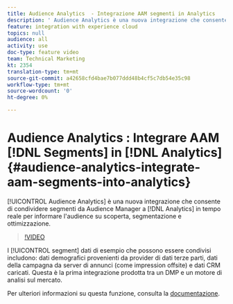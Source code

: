 ```yaml
---
title: Audience Analytics  - Integrazione AAM segmenti in Analytics
description: ' Audience Analytics è una nuova integrazione che consente di condividere segmenti da  Audience Manager (AAM) ad Analytics (AA) in tempo reale per informare l''audience scoperta, segmentazione e ottimizzazione.'
feature: integration with experience cloud
topics: null
audience: all
activity: use
doc-type: feature video
team: Technical Marketing
kt: 2354
translation-type: tm+mt
source-git-commit: a42658cfd4bae7b077ddd48b4cf5c7db54e35c98
workflow-type: tm+mt
source-wordcount: '0'
ht-degree: 0%

---
```



# Audience Analytics : Integrare AAM [!DNL Segments] in [!DNL Analytics] {#audience-analytics-integrate-aam-segments-into-analytics}

[!UICONTROL Audience Analytics] è una nuova integrazione che consente di condividere segmenti da  Audience Manager a [!DNL Analytics] in tempo reale per informare l&#39;audience su scoperta, segmentazione e ottimizzazione.

>[!VIDEO](https://video.tv.adobe.com/v/25450/?quality=12)

I [!UICONTROL segment] dati di esempio che possono essere condivisi includono: dati demografici provenienti da provider di dati terze parti, dati della campagna da server di annunci (come impression offsite) e dati CRM caricati. Questa è la prima integrazione prodotta tra un DMP e un motore di analisi sul mercato.

Per ulteriori informazioni su questa funzione, consulta la [documentazione](https://marketing.adobe.com/resources/help/en_US/analytics/audiences/).
